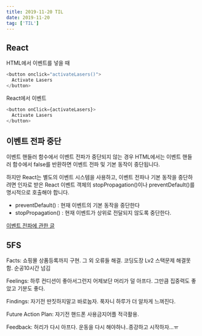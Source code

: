 ```yaml
---
title: 2019-11-20 TIL
date: 2019-11-20
tag: ['TIL']
---
```


## React

HTML에서 이벤트를 넣을 때

```javascript
<button onclick="activateLasers()">
  Activate Lasers
</button>
```

React에서 이벤트

```javascript
<button onClick={activateLasers}>
  Activate Lasers
</button>
```

## 이벤트 전파 중단

이벤트 핸들러 함수에서 이벤트 전파가 중단되지 않는 경우
HTML에서는 이벤트 핸들러 함수에서 false를 반환하면 이벤트 전파 및 기본 동작이 중단됩니다.

하지만 React는 별도의 이벤트 시스템을 사용하고, 이벤트 전파나 기본 동작을 중단하려면 인자로 받은 React 이벤트 객체의 stopPropagation()이나 preventDefault()를 명시적으로 호출해야 합니다.

- preventDefault() : 현재 이벤트의 기본 동작을 중단한다
- stopPropagation() : 현재 이벤트가 상위로 전달되지 않도록 중단한다.

[이벤트 전파에 관한 글](https://programmingsummaries.tistory.com/313)

## 5FS

Facts: 쇼핑몰 상품등록까지 구현. 그 외 오류들 해결. 코딩도장 Lv2 스택문제 해결못함. 순공10시간 넘김

Feelings: 하루 컨디션이 좋아서그런지 어제보단 머리가 덜 아프다. 그만큼 집중력도 좋았고 기분도 좋다.

Findings: 자기전 딴짓하지말고 바로눕자. 푹자니 하루가 더 알차게 느껴진다.

Future Action Plan: 자기전 핸드폰 사용금지어플 적극활용.

Feedback: 허리가 다시 아프다. 운동을 다시 해야하나..종강하고 시작하자...ㅠ

